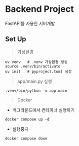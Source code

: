 # Backend Project

FastAPI를 사용한 서버개발

## Set Up

> 가상환경

```
uv venv   # .venv 가상환경 생성
source .venv/bin/activate
uv init . # pyproject.toml 생성
```

> app/main.py 실행

`.venv/bin/python -m app.main`

> Docker

- 백그라운드에서 컨테이너 실행하기

`docker compose up -d`

- 실행중지

`docker compose down`
